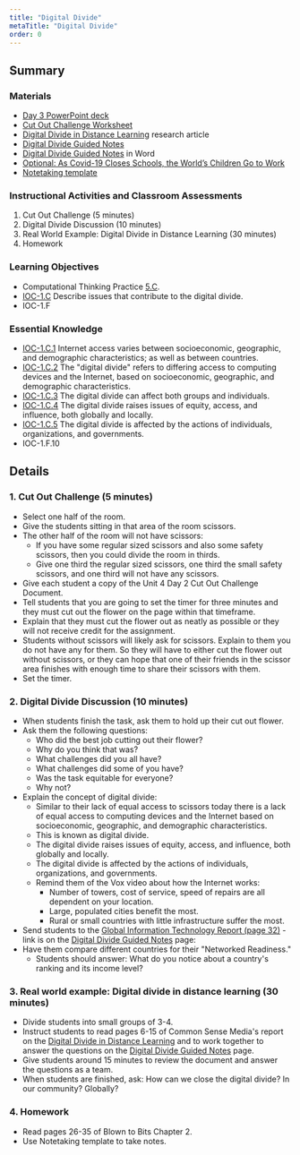 ```yaml
---
title: "Digital Divide"
metaTitle: "Digital Divide"
order: 0
---
```


## Summary

### Materials

* [Day 3 PowerPoint deck](https://1drv.ms/w/s!AqsgsTyHBmRBj1iWYHwq0AMHNnLY?e=NHI9L2)
* [Cut Out Challenge Worksheet](https://1drv.ms/w/s!AqsgsTyHBmRBj0i5Q6RiRdo0L-QT?e=1lxmxx)
* [Digital Divide in Distance Learning](/unit-4/day-3/digital-divide-distance-learning) research article
* [Digital Divide Guided Notes](/unit-4/day-3/digital-divide-guided-notes)
* [Digital Divide Guided Notes](https://1drv.ms/w/s!AqsgsTyHBmRBj0lbkW40KU2TJHxw?e=uaq7BL) in Word
* [Optional: As Covid-19 Closes Schools, the World’s Children Go to Work](/unit-4/day-3/covid-19-closes-schools)
* [Notetaking template](/unit-4/day-1/notetaking-template)

### Instructional Activities and Classroom Assessments 

1. Cut Out Challenge (5 minutes)
2. Digital Divide Discussion (10 minutes)
3. Real World Example: Digital Divide in Distance Learning (30 minutes)
4. Homework

### Learning Objectives

* Computational Thinking Practice [5.C](https://apcentral.collegeboard.org/pdf/ap-computer-science-principles-course-and-exam-description.pdf#page=23).
* [IOC-1.C](https://apcentral.collegeboard.org/pdf/ap-computer-science-principles-course-and-exam-description.pdf#page=123) Describe issues that contribute to the digital divide.
* IOC-1.F

### Essential Knowledge

* [IOC-1.C.1](https://apcentral.collegeboard.org/pdf/ap-computer-science-principles-course-and-exam-description.pdf#page=123) Internet access varies between socioeconomic, geographic, and demographic characteristics; as well as between countries.
* [IOC-1.C.2](https://apcentral.collegeboard.org/pdf/ap-computer-science-principles-course-and-exam-description.pdf#page=123) The "digital divide" refers to differing access to computing devices and the Internet, based on socioeconomic, geographic, and demographic characteristics.
* [IOC-1.C.3](https://apcentral.collegeboard.org/pdf/ap-computer-science-principles-course-and-exam-description.pdf#page=123) The digital divide can affect both groups and individuals.
* [IOC-1.C.4](https://apcentral.collegeboard.org/pdf/ap-computer-science-principles-course-and-exam-description.pdf#page=123) The digital divide raises issues of equity, access, and influence, both globally and locally.
* [IOC-1.C.5](https://apcentral.collegeboard.org/pdf/ap-computer-science-principles-course-and-exam-description.pdf#page=123) The digital divide is affected by the actions of individuals, organizations, and governments.
* IOC-1.F.10

## Details

### 1. Cut Out Challenge (5 minutes)

* Select one half of the room. 
* Give the students sitting in that area of the room scissors. 
* The other half of the room will not have scissors: 
    * If you have some regular sized scissors and also some safety scissors, then you could divide the room in thirds.   
    * Give one third the regular sized scissors, one third the small safety scissors, and one third will not have any scissors. 
* Give each student a copy of the Unit 4 Day 2 Cut Out Challenge Document. 
* Tell students that you are going to set the timer for three minutes and they must cut out the flower on the page within that timeframe.  
* Explain that they must cut the flower out as neatly as possible or they will not receive credit for the assignment. 
* Students without scissors will likely ask for scissors. Explain to them you do not have any for them. So they will have to either cut the flower out without scissors, or they can hope that one of their friends in the scissor area finishes with enough time to share their scissors with them.  
* Set the timer.

### 2. Digital Divide Discussion (10 minutes) 

* When students finish the task, ask them to hold up their cut out flower.
* Ask them the following questions:
    * Who did the best job cutting out their flower?
    * Why do you think that was?
    * What challenges did you all have?
    * What challenges did some of you have?
    * Was the task equitable for everyone?
    * Why not?
* Explain the concept of digital divide:
    * Similar to their lack of equal access to scissors today there is a lack of equal access to computing devices and the Internet based on socioeconomic, geographic, and demographic characteristics.
    * This is known as digital divide.
    * The digital divide raises issues of equity, access, and influence, both globally and locally.
    * The digital divide is affected by the actions of individuals, organizations, and governments.
    * Remind them of the Vox video about how the Internet works:
        * Number of towers, cost of service, speed of repairs are all dependent on your location.
        * Large, populated cities benefit the most.
        * Rural or small countries with little infrastructure suffer the most.
* Send students to the [Global Information Technology Report (page 32)](https://www.insead.edu/sites/default/files/assets/dept/globalindices/docs/GITR-2016-report.pdf#page=32) - link is on the [Digital Divide Guided Notes](/unit-4/day-3/digital-divide-guided-notes) page:
*   Have them compare different countries for their "Networked Readiness."
    * Students should answer: What do you notice about a country's ranking and its income level?

### 3. Real world example: Digital divide in distance learning (30 minutes) 

* Divide students into small groups of 3-4.
* Instruct students to read pages 6-15 of Common Sense Media's report on the [Digital Divide in Distance Learning](/unit-4/day-3/digital-divide-distance-learning) and to work together to answer the questions on the [Digital Divide Guided Notes](/unit-4/day-3/digital-divide-guided-notes) page.
* Give students around 15 minutes to review the document and answer the questions as a team.
* When students are finished, ask: How can we close the digital divide? In our community? Globally?

### 4. Homework

* Read pages 26-35 of Blown to Bits Chapter 2.
* Use Notetaking template to take notes.